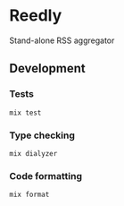 # Reedly

Stand-alone RSS aggregator


## Development

### Tests

    mix test

### Type checking

    mix dialyzer

### Code formatting

    mix format
